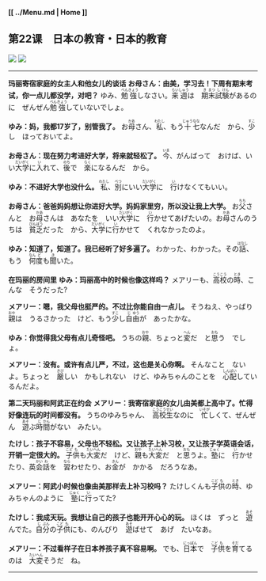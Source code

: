 **[[ ../Menu.md | Home ]]**
## 第22课　日本の教育・日本的教育
![](src/22-1.PNG)
![](src/22-2.PNG)

---

**玛丽寄宿家庭的女主人和他女儿的谈话**
**お母さん：由美，学习去！下周有期末考试，你一点儿都没学，对吧？**
ゆみ、<ruby>勉<rp>(</rp><rt>べん</rt><rp>)</rp></ruby><ruby>強<rp>(</rp><rt>きょう</rt><rp>)</rp></ruby>しなさい。<ruby>来<rp>(</rp><rt>らい</rt><rp>)</rp></ruby><ruby>週<rp>(</rp><rt>しゅう</rt><rp>)</rp></ruby>は　<ruby>期<rp>(</rp><rt>き</rt><rp>)</rp></ruby><ruby>末<rp>(</rp><rt>まつ</rt><rp>)</rp></ruby><ruby>試<rp>(</rp><rt>し</rt><rp>)</rp></ruby><ruby>験<rp>(</rp><rt>けん</rt><rp>)</rp></ruby>があるのに　ぜんぜん<ruby>勉<rp>(</rp><rt>べん</rt><rp>)</rp></ruby><ruby>強<rp>(</rp><rt>きょう</rt><rp>)</rp></ruby>していないでしょ。

**ゆみ：妈，我都17岁了，别管我了。**
お<ruby>母<rp>(</rp><rt>かあ</rt><rp>)</rp></ruby>さん、<ruby>私<rp>(</rp><rt>わたし</rt><rp>)</rp></ruby>、もう<ruby>十<rp>(</rp><rt>じゅう</rt><rp>)</rp></ruby><ruby>七<rp>(</rp><rt>なな</rt><rp>)</rp></ruby>なんだ　から、<ruby>少<rp>(</rp><rt>すこ</rt><rp>)</rp></ruby>し　ほっておいてよ。

**お母さん：现在努力考进好大学，将来就轻松了。**
<ruby>今<rp>(</rp><rt>いま</rt><rp>)</rp></ruby>、がんばって　おけば、いい<ruby>大<rp>(</rp><rt>だい</rt><rp>)</rp></ruby><ruby>学<rp>(</rp><rt>がく</rt><rp>)</rp></ruby>に<ruby>入<rp>(</rp><rt>い</rt><rp>)</rp></ruby>れて、<ruby>後<rp>(</rp><rt>のち</rt><rp>)</rp></ruby>で　<ruby>楽<rp>(</rp><rt>らく</rt><rp>)</rp></ruby>になるんだ　から。

**ゆみ：不进好大学也没什么。**
<ruby>私<rp>(</rp><rt>わたし</rt><rp>)</rp></ruby>、<ruby>別<rp>(</rp><rt>べつ</rt><rp>)</rp></ruby>にいい<ruby>大<rp>(</rp><rt>だい</rt><rp>)</rp></ruby><ruby>学<rp>(</rp><rt>がく</rt><rp>)</rp></ruby>に　<ruby>行<rp>(</rp><rt>い</rt><rp>)</rp></ruby>けなくてもいい。

**お母さん：爸爸妈妈想让你进好大学。妈妈家里穷，所以没让我上大学。**
お<ruby>父<rp>(</rp><rt>ちち</rt><rp>)</rp></ruby>さんと　お<ruby>母<rp>(</rp><rt>かあ</rt><rp>)</rp></ruby>さんは　あなたを　いい<ruby>大<rp>(</rp><rt>だい</rt><rp>)</rp></ruby><ruby>学<rp>(</rp><rt>がく</rt><rp>)</rp></ruby>に　<ruby>行<rp>(</rp><rt>い</rt><rp>)</rp></ruby>かせてあげたいの。お<ruby>母<rp>(</rp><rt>かあ</rt><rp>)</rp></ruby>さんのうちは　<ruby>貧<rp>(</rp><rt>びん</rt><rp>)</rp></ruby><ruby>乏<rp>(</rp><rt>ぼう</rt><rp>)</rp></ruby>だった　から、<ruby>大<rp>(</rp><rt>だい</rt><rp>)</rp></ruby><ruby>学<rp>(</rp><rt>がく</rt><rp>)</rp></ruby>に<ruby>行<rp>(</rp><rt>い</rt><rp>)</rp></ruby>かせて　くれなかったのよ。

**ゆみ：知道了，知道了。我已经听了好多遍了。**
わかった、わかった。その<ruby>話<rp>(</rp><rt>はなし</rt><rp>)</rp></ruby>、もう　<ruby>何<rp>(</rp><rt>なん</rt><rp>)</rp></ruby><ruby>度<rp>(</rp><rt>ど</rt><rp>)</rp></ruby>も<ruby>聞<rp>(</rp><rt>き</rt><rp>)</rp></ruby>いた。

**在玛丽的房间里**
**ゆみ：玛丽高中的时候也像这样吗？**
メアリーも、<ruby>高<rp>(</rp><rt>こう</rt><rp>)</rp></ruby><ruby>校<rp>(</rp><rt>こう</rt><rp>)</rp></ruby>の<ruby>時<rp>(</rp><rt>とき</rt><rp>)</rp></ruby>、こんな　そうだった?

**メアリー：嗯，我父母也挺严的。不过比你能自由一点儿。**
そうねえ、やっばり　<ruby>親<rp>(</rp><rt>おや</rt><rp>)</rp></ruby>は　うるさかった　けど、もう<ruby>少<rp>(</rp><rt>すこ</rt><rp>)</rp></ruby>し<ruby>自<rp>(</rp><rt>じ</rt><rp>)</rp></ruby><ruby>由<rp>(</rp><rt>ゆう</rt><rp>)</rp></ruby>が　あったかな。

**ゆみ：你觉得我父母有点儿奇怪吧。**
うちの<ruby>親<rp>(</rp><rt>おや</rt><rp>)</rp></ruby>、ちょっと<ruby>変<rp>(</rp><rt>へん</rt><rp>)</rp></ruby>だ　と<ruby>思<rp>(</rp><rt>おも</rt><rp>)</rp></ruby>う　でしょ。

**メアリー：没有。或许有点儿严，不过，这也是关心你啊。**
そんなこと　ないよ。ちょっと　<ruby>厳<rp>(</rp><rt>きび</rt><rp>)</rp></ruby>しい　かもしれない　けど、ゆみちゃんのことを　<ruby>心<rp>(</rp><rt>しん</rt><rp>)</rp></ruby><ruby>配<rp>(</rp><rt>ぱい</rt><rp>)</rp></ruby>しているんだよ。

**第二天玛丽和阿武正在约会**
**メアリー：我寄宿家庭的女儿由美都上高中了。忙得好像连玩的时间都没有。**
うちのゆみちゃん、　<ruby>高<rp>(</rp><rt>こう</rt><rp>)</rp></ruby><ruby>校<rp>(</rp><rt>こう</rt><rp>)</rp></ruby><ruby>生<rp>(</rp><rt>せい</rt><rp>)</rp></ruby>なのに　<ruby>忙<rp>(</rp><rt>いそが</rt><rp>)</rp></ruby>しくて、ぜんぜん　<ruby>遊<rp>(</rp><rt>あそ</rt><rp>)</rp></ruby>ぶ<ruby>時<rp>(</rp><rt>じ</rt><rp>)</rp></ruby><ruby>間<rp>(</rp><rt>かん</rt><rp>)</rp></ruby>がない　みたい。

**たけし：孩子不容易，父母也不轻松。又让孩子上补习校，又让孩子学英语会话，开销一定很大的。**
<ruby>子<rp>(</rp><rt>こど</rt><rp>)</rp></ruby><ruby>供<rp>(</rp><rt>も</rt><rp>)</rp></ruby>も<ruby>大<rp>(</rp><rt>たい</rt><rp>)</rp></ruby><ruby>変<rp>(</rp><rt>へん</rt><rp>)</rp></ruby>だ　けど、<ruby>親<rp>(</rp><rt>おや</rt><rp>)</rp></ruby>も<ruby>大<rp>(</rp><rt>たい</rt><rp>)</rp></ruby><ruby>変<rp>(</rp><rt>へん</rt><rp>)</rp></ruby>だ　と<ruby>思<rp>(</rp><rt>おも</rt><rp>)</rp></ruby>うよ。<ruby>塾<rp>(</rp><rt>じゅく</rt><rp>)</rp></ruby>に　<ruby>行<rp>(</rp><rt>い</rt><rp>)</rp></ruby>かせたり、英<ruby>会<rp>(</rp><rt>かい</rt><rp>)</rp></ruby><ruby>話<rp>(</rp><rt>わ</rt><rp>)</rp></ruby>を　<ruby>習<rp>(</rp><rt>なら</rt><rp>)</rp></ruby>わせたり、お<ruby>金<rp>(</rp><rt>きん</rt><rp>)</rp></ruby>が　かかる　だろうなあ。

**メアリー：阿武小时候也像由美那样去上补习校吗？**
たけしくんも<ruby>子<rp>(</rp><rt>こど</rt><rp>)</rp></ruby><ruby>供<rp>(</rp><rt>も</rt><rp>)</rp></ruby>の<ruby>時<rp>(</rp><rt>とき</rt><rp>)</rp></ruby>、ゆみちゃんのように　<ruby>塾<rp>(</rp><rt>じゅく</rt><rp>)</rp></ruby>に<ruby>行<rp>(</rp><rt>い</rt><rp>)</rp></ruby>ってた?

**たけし：我成天玩。我想让自己的孩子也能开开心心的玩。**
ほくは　ずっと　<ruby>遊<rp>(</rp><rt>あそ</rt><rp>)</rp></ruby>んでた。<ruby>自<rp>(</rp><rt>じ</rt><rp>)</rp></ruby><ruby>分<rp>(</rp><rt>ぶん</rt><rp>)</rp></ruby>の<ruby>子<rp>(</rp><rt>こど</rt><rp>)</rp></ruby><ruby>供<rp>(</rp><rt>も</rt><rp>)</rp></ruby>にも、のんびり　<ruby>遊<rp>(</rp><rt>あそ</rt><rp>)</rp></ruby>ばせて　あげ　たいなあ。

**メアリー：不过看样子在日本养孩子真不容易啊。**
でも、<ruby>日<rp>(</rp><rt>にっ</rt><rp>)</rp></ruby><ruby>本<rp>(</rp><rt>ぽん</rt><rp>)</rp></ruby>で　<ruby>子<rp>(</rp><rt>こど</rt><rp>)</rp></ruby><ruby>供<rp>(</rp><rt>も</rt><rp>)</rp></ruby>を<ruby>育<rp>(</rp><rt>そだ</rt><rp>)</rp></ruby>てるのは　<ruby>大<rp>(</rp><rt>たい</rt><rp>)</rp></ruby><ruby>変<rp>(</rp><rt>へん</rt><rp>)</rp></ruby>そうだ　ね。

---
